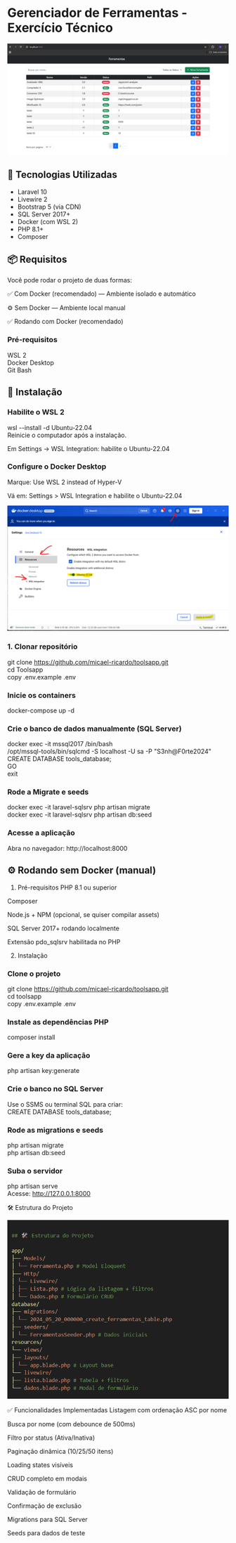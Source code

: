 # Gerenciador de Ferramentas - Exercício Técnico
![alt text](image.png)

## 🚀 Tecnologias Utilizadas

- Laravel 10
- Livewire 2
- Bootstrap 5 (via CDN)
- SQL Server 2017+
- Docker (com WSL 2)
- PHP 8.1+
- Composer

## 📦 Requisitos
Você pode rodar o projeto de duas formas:

✅ Com Docker (recomendado) — Ambiente isolado e automático  

⚙️ Sem Docker — Ambiente local manual  

✅ Rodando com Docker (recomendado)  

### Pré-requisitos

WSL 2  
Docker Desktop  
Git Bash    

## 🚀 Instalação

### Habilite o WSL 2   
wsl --install -d Ubuntu-22.04  
Reinicie o computador após a instalação.  

Em Settings → WSL Integration: habilite o Ubuntu-22.04  

### Configure o Docker Desktop  
Marque: Use WSL 2 instead of Hyper-V

Vá em: Settings > WSL Integration e habilite o Ubuntu-22.04

![alt text](image-2.png)  

### 1. Clonar repositório

git clone https://github.com/micael-ricardo/toolsapp.git  
cd Toolsapp   
copy .env.example .env

### Inicie os containers
docker-compose up -d  

### Crie o banco de dados manualmente (SQL Server)

docker exec -it mssql2017 /bin/bash   
/opt/mssql-tools/bin/sqlcmd -S localhost -U sa -P "S3nh@F0rte2024"   
CREATE DATABASE tools_database;   
GO   
exit   

### Rode a Migrate  e seeds
docker exec -it laravel-sqlsrv php artisan migrate   
docker exec -it laravel-sqlsrv php artisan db:seed  

### Acesse a aplicação
Abra no navegador: http://localhost:8000



## ⚙️ Rodando sem Docker (manual)
1. Pré-requisitos
PHP 8.1 ou superior

Composer

Node.js + NPM (opcional, se quiser compilar assets)

SQL Server 2017+ rodando localmente

Extensão pdo_sqlsrv habilitada no PHP

2. Instalação
### Clone o projeto  
git clone https://github.com/micael-ricardo/toolsapp.git  
cd toolsapp  
copy .env.example .env  
### Instale as dependências PHP  
composer install  
### Gere a key da aplicação  
php artisan key:generate   
### Crie o banco no SQL Server  
Use o SSMS ou terminal SQL para criar:    
CREATE DATABASE tools_database;  
### Rode as migrations e seeds
php artisan migrate   
php artisan db:seed   
### Suba o servidor   
php artisan serve  
Acesse: http://127.0.0.1:8000   


🛠️ Estrutura do Projeto

![alt text](image-1.png)




✅ Funcionalidades Implementadas
Listagem com ordenação ASC por nome

Busca por nome (com debounce de 500ms)

Filtro por status (Ativa/Inativa)

Paginação dinâmica (10/25/50 itens)

Loading states visíveis

CRUD completo em modais

Validação de formulário

Confirmação de exclusão

Migrations para SQL Server

Seeds para dados de teste

